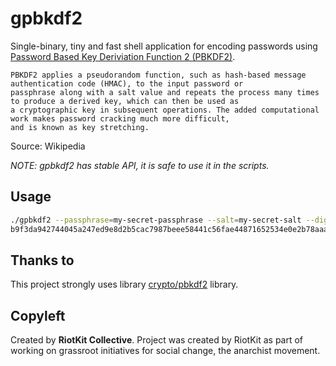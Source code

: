 gpbkdf2
=======

Single-binary, tiny and fast shell application for encoding passwords using [Password Based Key Deriviation Function 2 (PBKDF2)](https://en.wikipedia.org/wiki/PBKDF2).

```
PBKDF2 applies a pseudorandom function, such as hash-based message authentication code (HMAC), to the input password or
passphrase along with a salt value and repeats the process many times to produce a derived key, which can then be used as
a cryptographic key in subsequent operations. The added computational work makes password cracking much more difficult, 
and is known as key stretching.
```

Source: Wikipedia

*NOTE: gpbkdf2 has stable API, it is safe to use it in the scripts.*

Usage
-----

```bash
./gpbkdf2 --passphrase=my-secret-passphrase --salt=my-secret-salt --digest-algorithm=sha512 --digest-rounds=10000 --length=128
b9f3da942744045a247ed9e8d2b5cac7987beee58441c56fae44871652534e0e2b78aaa2a1d199fbf460bcade837a0fd43a8d41774c0883726884a4955da196684a81342683f4984b25d3f0284d40b91809c9a2f79bba0cd406a8a48bba6a4c2c12a69036fe3d8dbcada2f9b3f8b19c7b1d4538d36daf75ff1b525ee85ce4606
```

Thanks to
---------

This project strongly uses library [crypto/pbkdf2](golang.org/x/crypto/pbkdf2) library.

Copyleft
--------

Created by **RiotKit Collective**.
Project was created by RiotKit as part of working on grassroot initiatives for social change, the anarchist movement.
